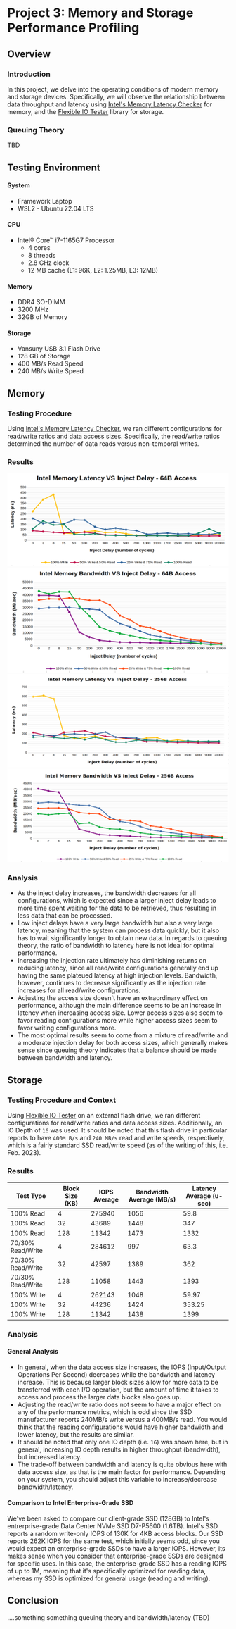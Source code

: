 # Project 3: Memory and Storage Performance Profiling
## Overview
### Introduction
In this project, we delve into the operating conditions of modern memory and storage devices. Specifically, we will observe the relationship between data throughput and latency using [Intel's Memory Latency Checker](https://www.intel.com/content/www/us/en/developer/articles/tool/intelr-memory-latency-checker.html) for memory, and the [Flexible IO Tester](https://github.com/axboe/fio) library for storage.

### Queuing Theory
TBD




## Testing Environment
#### System
* Framework Laptop
* WSL2 - Ubuntu 22.04 LTS

#### CPU
* Intel® Core™ i7-1165G7 Processor
  - 4 cores
  - 8 threads
  - 2.8 GHz clock
  - 12 MB cache (L1: 96K, L2: 1.25MB, L3: 12MB)
  
#### Memory
* DDR4 SO-DIMM
* 3200 MHz
* 32GB of Memory

#### Storage
* Vansuny USB 3.1 Flash Drive
* 128 GB of Storage
* 400 MB/s Read Speed
* 240 MB/s Write Speed




## Memory
### Testing Procedure
Using [Intel's Memory Latency Checker](https://www.intel.com/content/www/us/en/developer/articles/tool/intelr-memory-latency-checker.html), we ran different configurations for read/write ratios and data access sizes. Specifically, the read/write ratios determined the number of data reads versus non-temporal writes.

### Results
![](./lram64.png)
![](./bram64.png)
![](./lram256.png)
![](./bram256.png)

### Analysis
* As the inject delay increases, the bandwidth decreases for all configurations, which is expected since a larger inject delay leads to more time spent waiting for the data to be retrieved, thus resulting in less data that can be processed.
* Low inject delays have a very large bandwidth but also a very large latency, meaning that the system can process data quickly, but it also has to wait significantly longer to obtain new data. In regards to queuing theory, the ratio of bandwidth to latency here is not ideal for optimal performance.
* Increasing the injection rate ultimately has diminishing returns on reducing latency, since all read/write configurations generally end up having the same plateued latency at high injection levels. Bandwidth, however, continues to decrease significantly as the injection rate increases for all read/write configurations.
* Adjusting the access size doesn't have an extraordinary effect on performance, although the main difference seems to be an increase in latency when increasing access size. Lower access sizes also seem to favor reading configurations more while higher access sizes seem to favor writing configurations more.
* The most optimal results seem to come from a mixture of read/write and a moderate injection delay for both access sizes, which generally makes sense since queuing theory indicates that a balance should be made between bandwidth and latency.




## Storage
### Testing Procedure and Context
Using [Flexible IO Tester](https://github.com/axboe/fio) on an external flash drive, we ran different configurations for read/write ratios and data access sizes. Additionally, an IO Depth of `16` was used. It should be noted that this flash drive in particular reports to have `400M B/s` and `240 MB/s` read and write speeds, respectively, which is a fairly standard SSD read/write speed (as of the writing of this, i.e. Feb. 2023). <br>

### Results
| Test Type          | Block Size (KB) | IOPS Average | Bandwidth Average (MB/s) | Latency Average (u-sec) |
|--------------------|------------|--------------|--------------------------|-------------------------|
100% Read	| 4	| 275940	| 1056	| 59.8
100% Read	| 32 | 43689 | 1448 | 347
100% Read	| 128	| 11342	| 1473 | 1332
70/30% Read/Write | 4 | 284612 | 997 | 63.3
70/30% Read/Write | 32 | 42597 | 1389 | 362
70/30% Read/Write | 128 | 11058 | 1443 | 1393
100% Write | 4 | 262143 | 1048 | 59.97
100% Write | 32 | 44236 | 1424 | 353.25
100% Write | 128 | 11342 | 1438 | 1399

### Analysis
#### General Analysis
* In general, when the data access size increases, the IOPS (Input/Output Operations Per Second) decreases while the bandwidth and latency increase. This is because larger block sizes allow for more data to be transferred with each I/O operation, but the amount of time it takes to access and process the larger data blocks also goes up. 
* Adjusting the read/write ratio does not seem to have a major effect on any of the performance metrics, which is odd since the SSD manufacturer reports 240MB/s write versus a 400MB/s read. You would think that the reading configurations would have higher bandwidth and lower latency, but the results are similar.
* It should be noted that only one IO depth (i.e. `16`) was shown here, but in general, increasing IO depth results in higher throughput (bandwidth), but increased latency.
* The trade-off between bandwidth and latency is quite obvious here with data access size, as that is the main factor for performance. Depending on your system, you should adjust this variable to increase/decrease bandwidth/latency.

#### Comparison to Intel Enterprise-Grade SSD
We've been asked to compare our client-grade SSD (128GB) to Intel's entrerprise-grade Data Center NVMe SSD D7-P5600 (1.6TB). Intel's SSD reports a random write-only IOPS of 130K for 4KB access blocks. Our SSD reports 262K IOPS for the same test, which initially seems odd, since you would expect an enterprise-grade SSDs to have a larger IOPS. However, its makes sense when you consider that enterprise-grade SSDs are designed for specific uses. In this case, the enterprise-grade SSD has a reading IOPS of up to 1M, meaning that it's specifically optimized for reading data, whereas my SSD is optimized for general usage (reading and writing).


## Conclusion
....something something queuing theory and bandwidth/latency (TBD)
